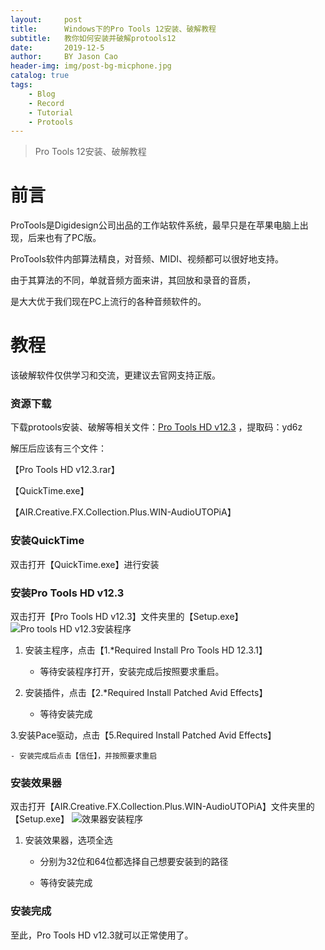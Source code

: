 ```yaml
---
layout:     post
title:      Windows下的Pro Tools 12安装、破解教程
subtitle:   教你如何安装并破解protools12
date:       2019-12-5
author:     BY Jason Cao
header-img: img/post-bg-micphone.jpg
catalog: true
tags:
    - Blog
    - Record
    - Tutorial
    - Protools
---
```


> Pro Tools 12安装、破解教程

# 前言
ProTools是Digidesign公司出品的工作站软件系统，最早只是在苹果电脑上出现，后来也有了PC版。

ProTools软件内部算法精良，对音频、MIDI、视频都可以很好地支持。

由于其算法的不同，单就音频方面来讲，其回放和录音的音质，

是大大优于我们现在PC上流行的各种音频软件的。

# 教程
该破解软件仅供学习和交流，更建议去官网支持正版。

### 资源下载
下载protools安装、破解等相关文件：[Pro Tools HD v12.3](https://pan.baidu.com/s/18-2FMp3RbsvibD2fDeNpKg) ，提取码：yd6z

解压后应该有三个文件：

【Pro Tools HD v12.3.rar】

【QuickTime.exe】

【AIR.Creative.FX.Collection.Plus.WIN-AudioUTOPiA】

### 安装QuickTime
双击打开【QuickTime.exe】进行安装

### 安装Pro Tools HD v12.3
双击打开【Pro Tools HD v12.3】文件夹里的【Setup.exe】
![Pro tools HD v12.3安装程序](http://m.qpic.cn/psb?/V10DFE6N3uScTK/YYjeALUbo3EZE48E8HnIeSimfO8BG122OHbwIqOZhOo!/b/dLgAAAAAAAAA&bo=5gMOAwAAAAADB8o!&rf=viewer_4)

1. 安装主程序，点击【1.*Required Install Pro Tools HD 12.3.1】
   
	- 等待安装程序打开，安装完成后按照要求重启。

2. 安装插件，点击【2.*Required Install Patched Avid Effects】

	- 等待安装完成

3.安装Pace驱动，点击【5.Required Install Patched Avid Effects】
   
	- 安装完成后点击【信任】，并按照要求重启

### 安装效果器
双击打开【AIR.Creative.FX.Collection.Plus.WIN-AudioUTOPiA】文件夹里的【Setup.exe】
![效果器安装程序](http://a4.qpic.cn/psb?/V10DFE6N3uScTK/fUsISxFVpwtaShnuz1qKTr1nbdLXJ9jOQReefW55nH0!/b/dFMBAAAAAAAA&ek=1&kp=1&pt=0&bo=fgJ6AQAAAAADJwU!&tl=1&vuin=664328667&tm=1575504000&sce=60-2-2&rf=viewer_4)

1. 安装效果器，选项全选

	- 分别为32位和64位都选择自己想要安装到的路径
   
	- 等待安装完成

### 安装完成
至此，Pro Tools HD v12.3就可以正常使用了。
